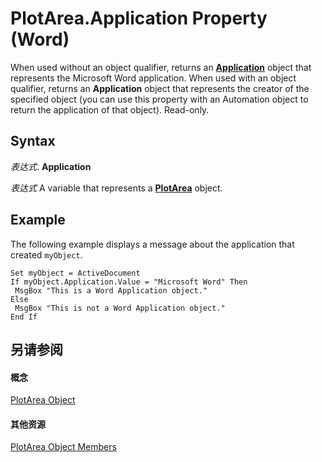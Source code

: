 
# PlotArea.Application Property (Word)

When used without an object qualifier, returns an  **[Application](d1cf6f8f-4e88-bf01-93b4-90a83f79cb44.md)** object that represents the Microsoft Word application. When used with an object qualifier, returns an **Application** object that represents the creator of the specified object (you can use this property with an Automation object to return the application of that object). Read-only.


## Syntax

 _表达式_. **Application**

 _表达式_ A variable that represents a **[PlotArea](72d30767-7cfc-3063-0b49-f9fbc129a52c.md)** object.


## Example

The following example displays a message about the application that created  `myObject`.


```
Set myObject = ActiveDocument 
If myObject.Application.Value = "Microsoft Word" Then 
 MsgBox "This is a Word Application object." 
Else 
 MsgBox "This is not a Word Application object." 
End If
```


## 另请参阅


#### 概念


[PlotArea Object](72d30767-7cfc-3063-0b49-f9fbc129a52c.md)
#### 其他资源


[PlotArea Object Members](http://msdn.microsoft.com/library/792cf699-9993-2185-6bbb-3d64c7fec794%28Office.15%29.aspx)